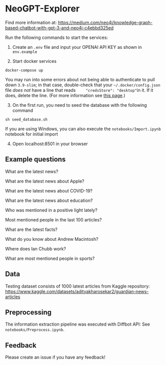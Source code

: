 # NeoGPT-Explorer

Find more information at: https://medium.com/neo4j/knowledge-graph-based-chatbot-with-gpt-3-and-neo4j-c4ebbd325ed

Run the following commands to start the services:


1. Create an `.env` file and input your OPENAI API KEY as shown in `env.example`

2. Start docker services

```
docker-compose up
```

You may run into some errors about not being able to authenticate to pull down `3.9-slim`; in that case, double-check that your `~/.docker/config.json` file _does not_ have a line that reads `	"credsStore": "desktop"`in it. If it does, delete the line. (For more information see [this page](https://github.com/docker/docker-credential-helpers/issues/60#issuecomment-344846089).)

3. On the first run, you need to seed the database with the following command

```
sh seed_database.sh
```

If you are using Windows, you can also execute the `notebooks/Import.ipynb` notebook for initial import

4. Open localhost:8501 in your browser

## Example questions

What are the latest news?

What are the latest news about Apple?

What are the latest news about COVID-19?

What are the latest news about education?

Who was mentioned in a positive light lately?

Most mentioned people in the last 100 articles?

What are the latest facts?

What do you know about Andrew Macintosh?

Where does Ian Chubb work?

What are most mentioned people in sports?

## Data 

Testing dataset consists of 1000 latest articles from Kaggle repository: https://www.kaggle.com/datasets/adityakharosekar2/guardian-news-articles

## Preprocessing

The information extraction pipeline was executed with Diffbot API: See `notebooks/Preprocess.ipynb`.

## Feedback

Please create an issue if you have any feedback!

